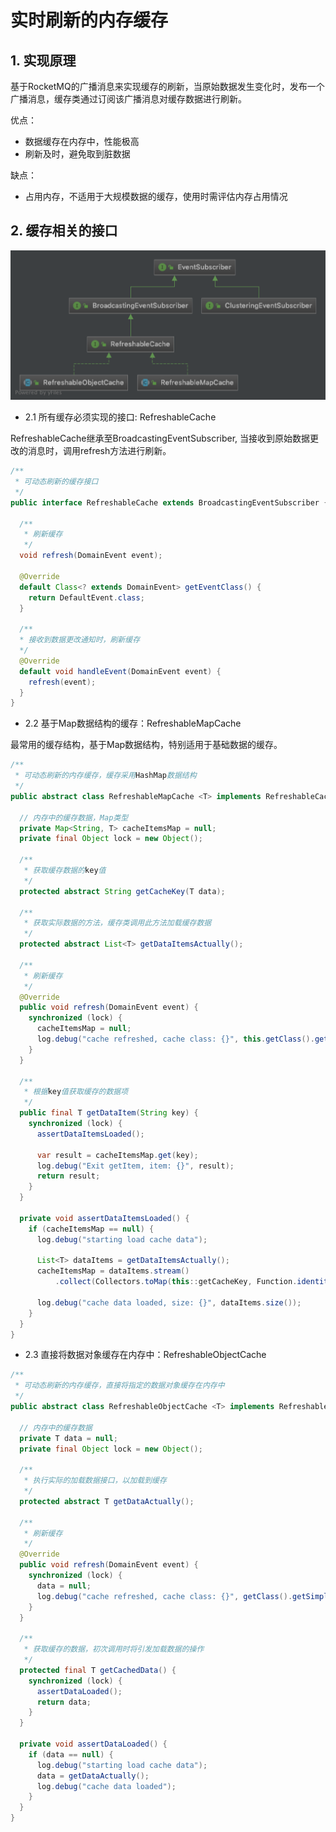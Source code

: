 # 实时刷新的内存缓存

## 1. 实现原理
 
基于RocketMQ的广播消息来实现缓存的刷新，当原始数据发生变化时，发布一个广播消息，缓存类通过订阅该广播消息对缓存数据进行刷新。

优点：
- 数据缓存在内存中，性能极高
- 刷新及时，避免取到脏数据

缺点：
- 占用内存，不适用于大规模数据的缓存，使用时需评估内存占用情况
 
## 2. 缓存相关的接口

![事件订阅者接口](../resources/RefreshableCache.png)

- 2.1 所有缓存必须实现的接口: RefreshableCache

RefreshableCache继承至BroadcastingEventSubscriber, 当接收到原始数据更改的消息时，调用refresh方法进行刷新。

```java
/**
 * 可动态刷新的缓存接口
 */
public interface RefreshableCache extends BroadcastingEventSubscriber {
  
  /**
   * 刷新缓存
   */
  void refresh(DomainEvent event);

  @Override
  default Class<? extends DomainEvent> getEventClass() {
    return DefaultEvent.class;
  }

  /**
  * 接收到数据更改通知时，刷新缓存 
  */
  @Override
  default void handleEvent(DomainEvent event) {
    refresh(event);
  }
}
```

- 2.2 基于Map数据结构的缓存：RefreshableMapCache

最常用的缓存结构，基于Map数据结构，特别适用于基础数据的缓存。

```java
/**
 * 可动态刷新的内存缓存，缓存采用HashMap数据结构
 */
public abstract class RefreshableMapCache <T> implements RefreshableCache {

  // 内存中的缓存数据，Map类型
  private Map<String, T> cacheItemsMap = null;
  private final Object lock = new Object();

  /**
   * 获取缓存数据的key值
   */
  protected abstract String getCacheKey(T data);

  /**
   * 获取实际数据的方法，缓存类调用此方法加载缓存数据
   */
  protected abstract List<T> getDataItemsActually();

  /**
   * 刷新缓存
   */
  @Override
  public void refresh(DomainEvent event) {
    synchronized (lock) {
      cacheItemsMap = null;
      log.debug("cache refreshed, cache class: {}", this.getClass().getSimpleName());
    }
  }

  /**
   * 根据key值获取缓存的数据项
   */
  public final T getDataItem(String key) {
    synchronized (lock) {
      assertDataItemsLoaded();

      var result = cacheItemsMap.get(key);
      log.debug("Exit getItem, item: {}", result);
      return result;
    }
  }

  private void assertDataItemsLoaded() {
    if (cacheItemsMap == null) {
      log.debug("starting load cache data");

      List<T> dataItems = getDataItemsActually();
      cacheItemsMap = dataItems.stream()
          .collect(Collectors.toMap(this::getCacheKey, Function.identity(), (v1, v2) -> v1));

      log.debug("cache data loaded, size: {}", dataItems.size());
    }
  }
}
```

- 2.3 直接将数据对象缓存在内存中：RefreshableObjectCache

```java
/**
 * 可动态刷新的内存缓存，直接将指定的数据对象缓存在内存中
 */
public abstract class RefreshableObjectCache <T> implements RefreshableCache {
  
  // 内存中的缓存数据
  private T data = null;
  private final Object lock = new Object();

  /**
   * 执行实际的加载数据接口，以加载到缓存
   */
  protected abstract T getDataActually();

  /**
   * 刷新缓存
   */
  @Override
  public void refresh(DomainEvent event) {
    synchronized (lock) {
      data = null;
      log.debug("cache refreshed, cache class: {}", getClass().getSimpleName());
    }
  }
  
  /**
   * 获取缓存的数据，初次调用时将引发加载数据的操作
   */
  protected final T getCachedData() {
    synchronized (lock) {
      assertDataLoaded();
      return data;
    }
  }

  private void assertDataLoaded() {
    if (data == null) {
      log.debug("starting load cache data");
      data = getDataActually();
      log.debug("cache data loaded");
    }
  }
}
```

